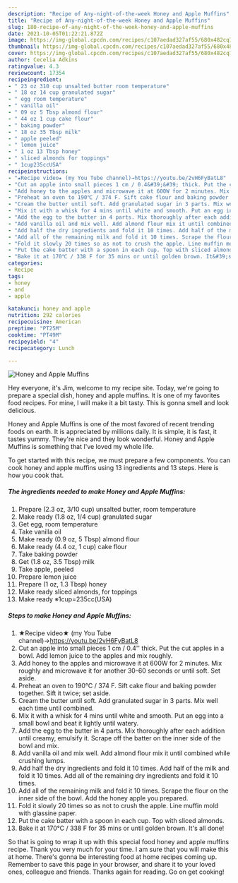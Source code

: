 ```yaml
---
description: "Recipe of Any-night-of-the-week Honey and Apple Muffins"
title: "Recipe of Any-night-of-the-week Honey and Apple Muffins"
slug: 180-recipe-of-any-night-of-the-week-honey-and-apple-muffins
date: 2021-10-05T01:22:21.872Z
image: https://img-global.cpcdn.com/recipes/c107aedad327af55/680x482cq70/honey-and-apple-muffins-recipe-main-photo.jpg
thumbnail: https://img-global.cpcdn.com/recipes/c107aedad327af55/680x482cq70/honey-and-apple-muffins-recipe-main-photo.jpg
cover: https://img-global.cpcdn.com/recipes/c107aedad327af55/680x482cq70/honey-and-apple-muffins-recipe-main-photo.jpg
author: Cecelia Adkins
ratingvalue: 4.3
reviewcount: 17354
recipeingredient:
- " 23 oz 310 cup unsalted butter room temperature"
- " 18 oz 14 cup granulated sugar"
- " egg room temperature"
- " vanilla oil"
- " 09 oz 5 Tbsp almond flour"
- " 44 oz 1 cup cake flour"
- " baking powder"
- " 18 oz 35 Tbsp milk"
- " apple peeled"
- " lemon juice"
- " 1 oz 13 Tbsp honey"
- " sliced almonds for toppings"
- " 1cup235ccUSA"
recipeinstructions:
- "★Recipe video★ (my You Tube channel)→https://youtu.be/2vH6FyBatL8"
- "Cut an apple into small pieces 1 cm / 0.4&#39;&#39; thick. Put the cut apples in a bowl. Add lemon juice to the apples and mix roughly."
- "Add honey to the apples and microwave it at 600W for 2 minutes. Mix roughly and microwave it for another 30-60 seconds or until soft. Set aside."
- "Preheat an oven to 190℃ / 374 F. Sift cake flour and baking powder together. Sift it twice; set aside."
- "Cream the butter until soft. Add granulated sugar in 3 parts. Mix well each time until combined."
- "Mix it with a whisk for 4 mins until white and smooth. Put an egg into a small bowl and beat it lightly until watery."
- "Add the egg to the butter in 4 parts. Mix thoroughly after each addition until creamy, emulsify it. Scrape off the batter on the inner side of the bowl and mix."
- "Add vanilla oil and mix well. Add almond flour mix it until combined while crushing lumps."
- "Add half the dry ingredients and fold it 10 times. Add half of the milk and fold it 10 times. Add all of the remaining dry ingredients and fold it 10 times."
- "Add all of the remaining milk and fold it 10 times. Scrape the flour on the inner side of the bowl. Add the honey apple you prepared."
- "Fold it slowly 20 times so as not to crush the apple. Line muffin mold with glassine paper."
- "Put the cake batter with a spoon in each cup. Top with sliced almonds."
- "Bake it at 170℃ / 338 F for 35 mins or until golden brown. It&#39;s all done!"
categories:
- Recipe
tags:
- honey
- and
- apple

katakunci: honey and apple 
nutrition: 292 calories
recipecuisine: American
preptime: "PT25M"
cooktime: "PT49M"
recipeyield: "4"
recipecategory: Lunch

---
```



![Honey and Apple Muffins](https://img-global.cpcdn.com/recipes/c107aedad327af55/680x482cq70/honey-and-apple-muffins-recipe-main-photo.jpg)

Hey everyone, it's Jim, welcome to my recipe site. Today, we're going to prepare a special dish, honey and apple muffins. It is one of my favorites food recipes. For mine, I will make it a bit tasty. This is gonna smell and look delicious.

Honey and Apple Muffins is one of the most favored of recent trending foods on earth. It is appreciated by millions daily. It is simple, it is fast, it tastes yummy. They're nice and they look wonderful. Honey and Apple Muffins is something that I've loved my whole life.




To get started with this recipe, we must prepare a few components. You can cook honey and apple muffins using 13 ingredients and 13 steps. Here is how you cook that.

<!--inarticleads1-->

##### The ingredients needed to make Honey and Apple Muffins:

1. Prepare  (2.3 oz, 3/10 cup) unsalted butter, room temperature
1. Make ready  (1.8 oz, 1/4 cup) granulated sugar
1. Get  egg, room temperature
1. Take  vanilla oil
1. Make ready  (0.9 oz, 5 Tbsp) almond flour
1. Make ready  (4.4 oz, 1 cup) cake flour
1. Take  baking powder
1. Get  (1.8 oz, 3.5 Tbsp) milk
1. Take  apple, peeled
1. Prepare  lemon juice
1. Prepare  (1 oz, 1.3 Tbsp) honey
1. Make ready  sliced almonds, for toppings
1. Make ready  ※1cup=235cc(USA)




<!--inarticleads2-->

##### Steps to make Honey and Apple Muffins:

1. ★Recipe video★ (my You Tube channel)→https://youtu.be/2vH6FyBatL8
1. Cut an apple into small pieces 1 cm / 0.4&#39;&#39; thick. Put the cut apples in a bowl. Add lemon juice to the apples and mix roughly.
1. Add honey to the apples and microwave it at 600W for 2 minutes. Mix roughly and microwave it for another 30-60 seconds or until soft. Set aside.
1. Preheat an oven to 190℃ / 374 F. Sift cake flour and baking powder together. Sift it twice; set aside.
1. Cream the butter until soft. Add granulated sugar in 3 parts. Mix well each time until combined.
1. Mix it with a whisk for 4 mins until white and smooth. Put an egg into a small bowl and beat it lightly until watery.
1. Add the egg to the butter in 4 parts. Mix thoroughly after each addition until creamy, emulsify it. Scrape off the batter on the inner side of the bowl and mix.
1. Add vanilla oil and mix well. Add almond flour mix it until combined while crushing lumps.
1. Add half the dry ingredients and fold it 10 times. Add half of the milk and fold it 10 times. Add all of the remaining dry ingredients and fold it 10 times.
1. Add all of the remaining milk and fold it 10 times. Scrape the flour on the inner side of the bowl. Add the honey apple you prepared.
1. Fold it slowly 20 times so as not to crush the apple. Line muffin mold with glassine paper.
1. Put the cake batter with a spoon in each cup. Top with sliced almonds.
1. Bake it at 170℃ / 338 F for 35 mins or until golden brown. It&#39;s all done!




So that is going to wrap it up with this special food honey and apple muffins recipe. Thank you very much for your time. I am sure that you will make this at home. There's gonna be interesting food at home recipes coming up. Remember to save this page in your browser, and share it to your loved ones, colleague and friends. Thanks again for reading. Go on get cooking!
